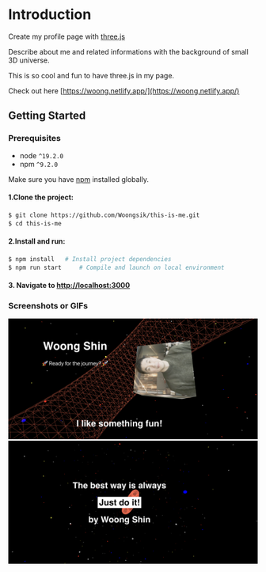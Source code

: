 <a name="intro"></a>
# Introduction
   Create my profile page with [three.js](https://threejs.org/)

   Describe about me and related informations with the background of small 3D universe.

   This is so cool and fun to have three.js in my page.

   Check out here [https://woong.netlify.app/](https://woong.netlify.app/)

<a name="getting_started"></a>
## Getting Started
   <a name="prerequisites"></a>
   ### Prerequisites
   - node `^19.2.0`
   - npm `^9.2.0`

   Make sure you have [npm](https://www.npmjs.com/get-npm) installed globally.

   <a name="clone"></a>
   #### 1.Clone the project:
   ```bash
   $ git clone https://github.com/Woongsik/this-is-me.git
   $ cd this-is-me
   ```

   <a name="install"></a>
   #### 2.Install and run:

   ```bash
   $ npm install   # Install project dependencies
   $ npm run start     # Compile and launch on local environment
   ```

   <a name="navigate"></a>
   #### 3. Navigate to [http://localhost:3000](http://localhost:3000)


   ### Screenshots or GIFs
   ![screenshot of the site home](<./src/assets/images/screenshot_home.png>)
   ![screenshot of the site details](<./src/assets/images/screenshot_contact.png>)
